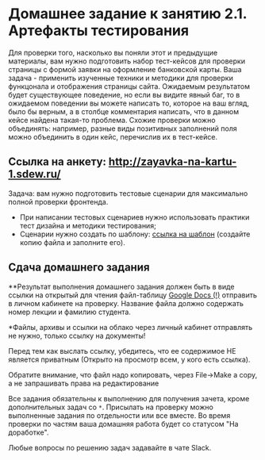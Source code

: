 # Домашнее задание к занятию 2.1. Артефакты тестирования

Для проверки того, насколько вы поняли этот и предыдущие материалы, вам нужно подготовить набор тест-кейсов для проверки страницы с формой заявки на оформление банковской карты. Ваша задача - применить изученные техники и методики для проверки функцонала и отображения страницы сайта. 
Ожидаемым результатом будет существующее поведение, но если вы видите явный баг, то в ожидаемом поведении вы можете написать то, которое на ваш вгляд, было бы верным, а в столбце комментария написать, что в данном кейсе найдена такая-то проблема.
Схожие проверки можно объединять: например, разные виды позитивных заполнений поля можно объединить в один кейс, перечислив их в тест-кейсе.


## Ссылка на анкету: http://zayavka-na-kartu-1.sdew.ru/

Задача: вам нужно подготовить тестовые сценарии для максимально полной проверки фронтенда. 
* При написании тестовых сценариев нужно использовать практики тест дизайна и методики тестирования;
* Сценарии нужно создать по шаблону: <a href="https://docs.google.com/spreadsheets/d/1sUZ1GbLdJLubR1Px_4YCy5BGdhFT-FmxHiR-luC9_X8/edit?usp=sharing">ссылка на шаблон</a> (создайте копию файла и заполните его).

## Сдача домашнего задания

**Результат выполнения домашнего задания должен быть в виде ссылки на открытый для чтения файл-таблицу <a href="https://docs.google.com">Google Docs (!)</a> отправить в личном кабинете на проверку. Название файла должно содержать номер лекции и фамилию студента. 

*Файлы, архивы и ссылки на облако через личный кабинет отправлять не нужно, только ссылку на документы!

Перед тем как выслать ссылку, убедитесь, что ее содержимое НЕ является приватным (Открыто на просмотр всем, у кого есть ссылка).

Обратите внимание, что файл надо копировать, через File->Make a copy, а не запрашивать права на редактирование

Все задания обязательны к выполнению для получения зачета, кроме дополнительных задач со `*`. Присылать на проверку можно выполненные задания по отдельности или все вместе. Во время проверки по частям ваша домашняя работа будет со статусом "На доработке".

Любые вопросы по решению задач задавайте в чате Slack.
